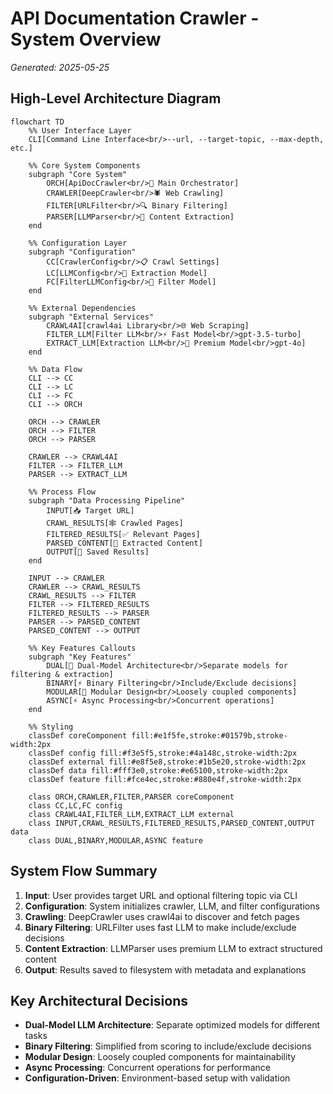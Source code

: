 # API Documentation Crawler - System Overview
*Generated: 2025-05-25*

## High-Level Architecture Diagram

```mermaid
flowchart TD
    %% User Interface Layer
    CLI[Command Line Interface<br/>--url, --target-topic, --max-depth, etc.]
    
    %% Core System Components
    subgraph "Core System"
        ORCH[ApiDocCrawler<br/>🎯 Main Orchestrator]
        CRAWLER[DeepCrawler<br/>🕷️ Web Crawling]
        FILTER[URLFilter<br/>🔍 Binary Filtering]
        PARSER[LLMParser<br/>📝 Content Extraction]
    end
    
    %% Configuration Layer
    subgraph "Configuration"
        CC[CrawlerConfig<br/>📋 Crawl Settings]
        LC[LLMConfig<br/>🤖 Extraction Model]
        FC[FilterLLMConfig<br/>🎯 Filter Model]
    end
    
    %% External Dependencies
    subgraph "External Services"
        CRAWL4AI[crawl4ai Library<br/>🌐 Web Scraping]
        FILTER_LLM[Filter LLM<br/>⚡ Fast Model<br/>gpt-3.5-turbo]
        EXTRACT_LLM[Extraction LLM<br/>🧠 Premium Model<br/>gpt-4o]
    end
    
    %% Data Flow
    CLI --> CC
    CLI --> LC
    CLI --> FC
    CLI --> ORCH
    
    ORCH --> CRAWLER
    ORCH --> FILTER
    ORCH --> PARSER
    
    CRAWLER --> CRAWL4AI
    FILTER --> FILTER_LLM
    PARSER --> EXTRACT_LLM
    
    %% Process Flow
    subgraph "Data Processing Pipeline"
        INPUT[📥 Target URL]
        CRAWL_RESULTS[🕸️ Crawled Pages]
        FILTERED_RESULTS[✅ Relevant Pages]
        PARSED_CONTENT[📄 Extracted Content]
        OUTPUT[💾 Saved Results]
    end
    
    INPUT --> CRAWLER
    CRAWLER --> CRAWL_RESULTS
    CRAWL_RESULTS --> FILTER
    FILTER --> FILTERED_RESULTS
    FILTERED_RESULTS --> PARSER
    PARSER --> PARSED_CONTENT
    PARSED_CONTENT --> OUTPUT
    
    %% Key Features Callouts
    subgraph "Key Features"
        DUAL[🔄 Dual-Model Architecture<br/>Separate models for filtering & extraction]
        BINARY[⚡ Binary Filtering<br/>Include/Exclude decisions]
        MODULAR[🧩 Modular Design<br/>Loosely coupled components]
        ASYNC[⚡ Async Processing<br/>Concurrent operations]
    end
    
    %% Styling
    classDef coreComponent fill:#e1f5fe,stroke:#01579b,stroke-width:2px
    classDef config fill:#f3e5f5,stroke:#4a148c,stroke-width:2px
    classDef external fill:#e8f5e8,stroke:#1b5e20,stroke-width:2px
    classDef data fill:#fff3e0,stroke:#e65100,stroke-width:2px
    classDef feature fill:#fce4ec,stroke:#880e4f,stroke-width:2px
    
    class ORCH,CRAWLER,FILTER,PARSER coreComponent
    class CC,LC,FC config
    class CRAWL4AI,FILTER_LLM,EXTRACT_LLM external
    class INPUT,CRAWL_RESULTS,FILTERED_RESULTS,PARSED_CONTENT,OUTPUT data
    class DUAL,BINARY,MODULAR,ASYNC feature
```

## System Flow Summary

1. **Input**: User provides target URL and optional filtering topic via CLI
2. **Configuration**: System initializes crawler, LLM, and filter configurations
3. **Crawling**: DeepCrawler uses crawl4ai to discover and fetch pages
4. **Binary Filtering**: URLFilter uses fast LLM to make include/exclude decisions
5. **Content Extraction**: LLMParser uses premium LLM to extract structured content
6. **Output**: Results saved to filesystem with metadata and explanations

## Key Architectural Decisions

- **Dual-Model LLM Architecture**: Separate optimized models for different tasks
- **Binary Filtering**: Simplified from scoring to include/exclude decisions
- **Modular Design**: Loosely coupled components for maintainability
- **Async Processing**: Concurrent operations for performance
- **Configuration-Driven**: Environment-based setup with validation